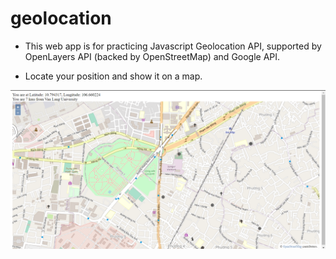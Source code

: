 # geolocation
* This web app is for practicing Javascript Geolocation API, supported by OpenLayers API (backed by OpenStreetMap) and Google API.

* Locate your position and show it on a map.

<img src="map.png" alt="demo image">
